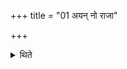 +++
title = "01 अयन् नो राजा"

+++

<details><summary>थिते</summary>

अयं नो राजा वृत्रहा राजा भूत्वा वृत्रं वध्यादिति पुरस्तात्स्विष्टकृतोऽध्वर्युर्जपति १
</details>
